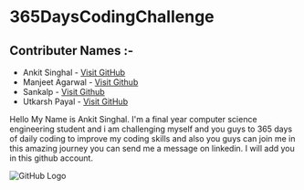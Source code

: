 # 365DaysCodingChallenge

## Contributer Names :-
- Ankit Singhal  - [Visit GitHub](https://github.com/realankitsinghal)
- Manjeet Agarwal - [Visit Github](https://github.com/Manjeet-Agarwal)
- Sankalp - [Visit Github](https://github.com/SankalpHaritash21)
- Utkarsh Payal  - [Visit GitHub](https://github.com/utkarshpayal)

Hello My Name is Ankit Singhal. I'm a final year computer science engineering student and i am challenging myself and you guys to 365 days of daily coding to improve my coding skills and also you guys can join me in this amazing journey you can send me a message on linkedin. I will add you in this github account.

![GitHub Logo](https://github.com/realankitsinghal/365DaysChallenge/blob/main/DSA.png)
